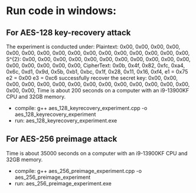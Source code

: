 # Run code in windows:

## For AES-128 key-recovery attack
The experiment is conducted under:
Plaintext:
0x00, 0x00, 0x00, 0x00, 0x00, 0x00, 0x00, 0x00, 0x00, 0x00, 0x00, 0x00, 0x00, 0x00, 0x00, 0x00,
S^{2}:
0x00, 0x00, 0x00, 0x00, 0x00, 0x00, 0x00, 0x00, 0x00, 0x00, 0x00, 0x00, 0x00, 0x00, 0x00, 0x00,
CipherText:
0x0b, 0x4f, 0x82, 0xfc, 0xa4, 0x6c, 0xd1, 0x9d, 0x5b, 0xb1, 0xbc, 0x1f, 0x28, 0x11, 0x16, 0xf4,
e1 = 0x75
e2 = 0x00
e3 = 0xc6
successfully  recover the secret key:
0x00, 0x00, 0x00, 0x00, 0x00, 0x00, 0x00, 0x00, 0x00, 0x00, 0x00, 0x00, 0x00, 0x00, 0x00, 0x00,
Time is about 200 seconds on a computer with an i9-13900KF CPU and 32GB memory.

- compile: g++ aes_128_keyrecovery_experiment.cpp -o aes_128_keyrecovery_experiment
- run: aes_128_keyrecovery_experiment.exe

## For AES-256 preimage attack
Time is about 35000 seconds on a computer with an i9-13900KF CPU and 32GB memory.
- compile: g++ aes_256_preimage_experiment.cpp -o aes_256_preimage_experiment
- run: aes_256_preimage_experiment.exe
